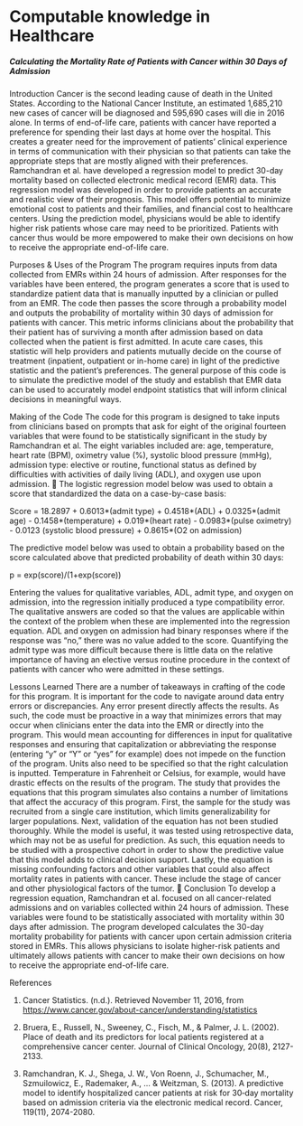 # Computable knowledge in Healthcare
##### Calculating the Mortality Rate of Patients with Cancer within 30 Days of Admission

Introduction
Cancer is the second leading cause of death in the United States. According to the National Cancer Institute, an estimated 1,685,210 new cases of cancer will be diagnosed and  595,690 cases will die in 2016 alone. In terms of end-of-life care, patients with cancer have reported a preference for spending their last days at home over the hospital. This creates a greater need for the improvement of patients’ clinical experience in terms of communication with their physician so that patients can take the appropriate steps that are mostly aligned with their preferences. Ramchandran et al. have developed a regression model to predict 30-day mortality based on collected electronic medical record (EMR) data. This regression model was developed in order to provide patients an accurate and realistic view of their prognosis. This model offers potential to minimize emotional cost to patients and their families, and financial cost to healthcare centers. Using the prediction model, physicians would be able to identify higher risk patients whose care may need to be prioritized. Patients with cancer thus would be more empowered to make their own decisions on how to receive the appropriate end-of-life care.

Purposes & Uses of the Program
The program requires inputs from data collected from EMRs within 24 hours of admission. After responses for the variables have been entered, the program generates a score that is used to standardize patient data that is manually inputted by a clinician or pulled from an EMR. The code then passes the score through a probability model and outputs the probability of mortality within 30 days of admission for  patients with cancer. This metric informs clinicians about the probability that their patient has of surviving a month after admission based on data collected when the patient is first admitted. In acute care cases, this statistic will help providers and patients mutually decide on the course of treatment (inpatient, outpatient or in-home care) in light of the predictive statistic and the patient’s preferences. The general purpose of this code is to simulate the predictive model of the study and establish that EMR data can be used to accurately model endpoint statistics that will inform clinical decisions in meaningful ways.

Making of the Code
The code for this program is designed to take inputs from clinicians based on prompts that ask for eight of the original fourteen variables that were found to be statistically significant in the study by Ramchandran et al. The eight variables included are: age, temperature, heart rate (BPM), oximetry value (%), systolic blood pressure (mmHg), admission type: elective or routine, functional status as defined by difficulties with activities of daily living (ADL), and oxygen use upon admission.

The logistic regression model below was used to obtain a score that standardized the data on a case-by-case basis:

Score = 18.2897 + 0.6013*(admit type) + 0.4518*(ADL) + 0.0325*(admit age) - 0.1458*(temperature) + 0.019*(heart rate) - 0.0983*(pulse oximetry) - 0.0123 (systolic blood pressure) + 0.8615*(O2 on admission)

The predictive model below was used to obtain a probability based on the score calculated above that predicted probability of death within 30 days: 

p = exp(score)/(1+exp(score))	

Entering the values for qualitative variables, ADL, admit type, and oxygen on admission, into the regression initially produced a type compatibility error. The qualitative answers are coded so that the values are applicable within the context of the problem when these are implemented into the regression equation. ADL and oxygen on admission had binary responses where if the response was “no,” there was no value added to the score. Quantifying the admit type was more difficult because there is little data on the relative importance of having an elective versus routine procedure in the context of patients with cancer who were admitted in these settings.

Lessons Learned 
There are a number of takeaways in crafting of the code for this program. It is important for the code to navigate around data entry errors or discrepancies. Any error present directly affects the results. As such, the code must be proactive in a way that minimizes errors that may occur when clinicians enter the data into the EMR or directly into the program. This would mean accounting for differences in input for qualitative responses and ensuring that capitalization or abbreviating the response (entering “y” or “Y” or “yes” for example) does not impede on the function of the program. Units also need to be specified so that the right calculation is inputted. Temperature in Fahrenheit or Celsius, for example, would have drastic effects on the results of the program. 
The study that provides the equations that this program simulates also contains a number of limitations that affect the accuracy of this program. First, the sample for the study was recruited from a single care institution, which limits generalizability for larger populations. Next, validation of the equation has not been studied thoroughly. While the model is useful, it was tested using retrospective data, which may not be as useful for prediction. As such, this equation needs to be studied with a prospective cohort in order to show the predictive value that this model adds to clinical decision support. Lastly, the equation is missing confounding factors and other variables that could also affect mortality rates in patients with cancer. These include the stage of cancer and other physiological factors of the tumor. 

Conclusion
	To develop a regression equation, Ramchandran et al. focused on all cancer-related admissions and on variables collected within 24 hours of admission. These variables were found to be statistically associated with mortality within 30 days after admission. The program developed calculates the 30-day mortality probability for patients with cancer upon certain admission criteria stored in EMRs. This allows physicians to isolate higher-risk patients and ultimately allows patients with cancer to make their own decisions on how to receive the appropriate end-of-life care.

References 
1.	Cancer Statistics. (n.d.). Retrieved November 11, 2016, from https://www.cancer.gov/about-cancer/understanding/statistics

2.	Bruera, E., Russell, N., Sweeney, C., Fisch, M., & Palmer, J. L. (2002). Place of death and its predictors for local patients registered at a comprehensive cancer center. Journal of Clinical Oncology, 20(8), 2127-2133.

3.	Ramchandran, K. J., Shega, J. W., Von Roenn, J., Schumacher, M., Szmuilowicz, E., Rademaker, A., ... & Weitzman, S. (2013). A predictive model to identify hospitalized cancer patients at risk for 30‐day mortality based on admission criteria via the electronic medical record. Cancer, 119(11), 2074-2080.
